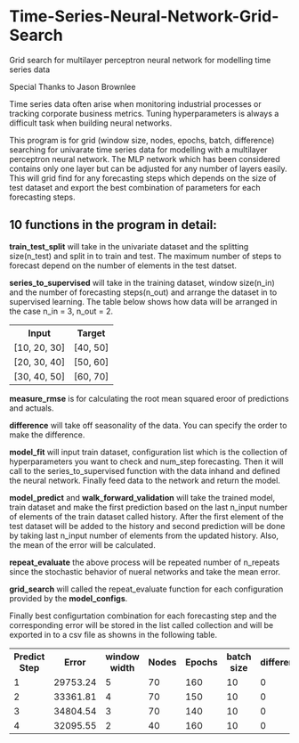 # Time-Series-Neural-Network-Grid-Search
Grid search for multilayer perceptron neural network for modelling time series data

Special Thanks to Jason Brownlee

Time series data often arise when monitoring industrial processes or tracking corporate business metrics.
Tuning hyperparameters is always a difficult task when building neural networks.

This program is for grid (window size, nodes, epochs, batch, difference) searching for univarate time series data for modelling with a multilayer perceptron neural network. 
The MLP network which has been considered contains only one layer but can be adjusted for any number of layers easily. This will grid find for any forecasting steps which depends on the size of test dataset and export the best combination of parameters for each forecasting steps. 

## 10 functions in the program in detail:
<b>train_test_split</b> will take in the univariate dataset and the splitting size(n_test) and split in to train and test. The maximum number of steps to forecast depend on the number of elements in the test datset.

<b>series_to_supervised</b> will take in the training dataset, window size(n_in) and the number of forecasting steps(n_out) and arrange the dataset in to supervised learning. The table below shows how data will be arranged in the case n_in = 3, n_out = 2.
<table style="width:100%">
  <tr>
    <th>Input</th>
    <th>Target</th> 
  </tr>
  <tr>
    <td>[10, 20, 30]</td>
    <td>[40, 50]</td>
  </tr>
  <tr>
    <td>[20, 30, 40]</td>
    <td>[50, 60]</td>
  </tr>
  <tr>
    <td>[30, 40, 50]</td>
    <td>[60, 70]</td>
  </tr>
</table>

<b>measure_rmse</b> is for calculating the root mean squared eroor of predictions and actuals.

<b>difference</b> will take off seasonality of the data. You can specify the order to make the difference. 

<b>model_fit</b> will input train dataset, configuration list which is the collection of hyperparameters you want to check and num_step forecasting. Then it will call to the series_to_supervised function with the data inhand and defined the neural network. Finally feed data to the network and return the model.

<b>model_predict</b> and <b>walk_forward_validation</b> will take the trained model, train dataset and make the first prediction based on the last n_input number of elements of the train dataset called history. After the first element of the test dataset will be added to the history and second prediction will be done by taking last n_input number of elements from the updated history. Also, the mean of the error will be calculated. 
  
<b>repeat_evaluate</b> the above process will be repeated number of n_repeats since the stochastic behavior of nueral networks and take the mean error. 

<b>grid_search</b> will called the repeat_evaluate function for each configuration provided by the <b>model_configs</b>.

Finally best configurtation combination for each forecasting step and the corresponding error will be stored in the list called collection and will be exported in to a csv file as showns in the following table.

<table style="width:100%">
  <tr>
    <th>Predict Step</th>
    <th>Error</th> 
    <th>window width</th>
    <th>Nodes</th>
    <th>Epochs</th>
    <th>batch size</th>
    <th>difference</th>
  </tr>
  <tr>
    <td>1</td>
    <td>29753.24</td>
    <td>5</td>
    <td>70</td>
    <td>160</td>
    <td>10</td>
     <td>0<//td>
  </tr>
  <tr>
    <td>2</td>
    <td>33361.81</td>
    <td>4</td>
    <td>70</td>
    <td>150</td>
    <td>10</td>
     <td>0</td>
  </tr>
  <tr>
    <td>3</td>
    <td>34804.54</td>
    <td>3</td>
    <td>70</td>
    <td>140</td>
    <td>10</td>
     <td>0<//td>
  </tr>
   <tr>
    <td>4</td>
    <td>32095.55</td>
    <td>2</td>
    <td>40</td>
    <td>160</td>
    <td>10</td>
     <td>0</td>
  </tr>
</table>

